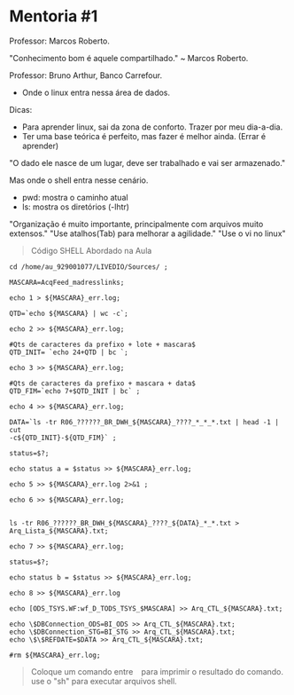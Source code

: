# Mentoria #1

Professor: Marcos Roberto.

"Conhecimento bom é aquele compartilhado." ~ Marcos Roberto.

Professor: Bruno Arthur, Banco Carrefour.

- Onde o linux entra nessa área de dados.

Dicas: 

- Para aprender linux, sai da zona de conforto. Trazer por meu dia-a-dia.
- Ter uma base teórica é perfeito, mas fazer é melhor ainda. (Errar é aprender)

"O dado ele nasce de um lugar, deve ser trabalhado e vai ser armazenado."

Mas onde o shell entra nesse cenário.

- pwd: mostra o caminho atual
- ls: mostra os diretórios (-lhtr)

"Organização é muito importante, principalmente com arquivos muito extensos."
"Use atalhos(Tab) para melhorar a agilidade."
"Use o vi no linux"

> Código SHELL Abordado na Aula

```
cd /home/au_929001077/LIVEDIO/Sources/ ;

MASCARA=AcqFeed_madresslinks;

echo 1 > ${MASCARA}_err.log;

QTD=`echo ${MASCARA} | wc -c`;

echo 2 >> ${MASCARA}_err.log;

#Qts de caracteres da prefixo + lote + mascara$
QTD_INIT= `echo 24+QTD | bc `;

echo 3 >> ${MASCARA}_err.log;

#Qts de caracteres da prefixo + mascara + data$
QTD_FIM=`echo 7+$QTD_INIT | bc` ;

echo 4 >> ${MASCARA}_err.log;

DATA=`ls -tr R06_??????_BR_DWH_${MASCARA}_????_*_*_*.txt | head -1 | cut 
-c${QTD_INIT}-${QTD_FIM}` ;

status=$?;

echo status a = $status >> ${MASCARA}_err.log;

echo 5 >> ${MASCARA}_err.log 2>&1 ;

echo 6 >> ${MASCARA}_err.log;


ls -tr R06_??????_BR_DWH_${MASCARA}_????_${DATA}_*_*.txt > Arq_Lista_${MASCARA}.txt;

echo 7 >> ${MASCARA}_err.log;

status=$?;

echo status b = $status >> ${MASCARA}_err.log;

echo 8 >> ${MASCARA}_err.log

echo [ODS_TSYS.WF:wf_D_TODS_TSYS_$MASCARA] >> Arq_CTL_${MASCARA}.txt;

echo \$DBConnection_ODS=BI_ODS >> Arq_CTL_${MASCARA}.txt;
echo \$DBConnection_STG=BI_STG >> Arq_CTL_${MASCARA}.txt;
echo \$\$REFDATE=$DATA >> Arq_CTL_${MASCARA}.txt;

#rm ${MASCARA}_err.log;

```

> Coloque um comando entre ` ` para imprimir o resultado do comando.
use o "sh" para executar arquivos shell.
